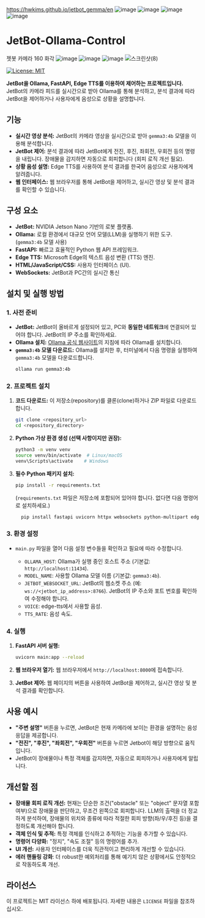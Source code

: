 https://hwkims.github.io/jetbot_gemma/en
![image](https://github.com/user-attachments/assets/4e8d741b-b149-4111-8984-5a1b313bc314)
![image](https://github.com/user-attachments/assets/4313c582-b645-4e32-87a9-ebc5c39160f9)
![image](https://github.com/user-attachments/assets/0c078a02-c9ed-49d0-b6a5-742d18d7b933)
![image](https://github.com/user-attachments/assets/39508c17-8e4e-453e-a9ab-ac058975ea7f)


# JetBot-Ollama-Control
젯봇 카메라 160 화각
![image](https://github.com/user-attachments/assets/3579a3d2-2adf-4136-ae7b-ac8d0fabf516)
![image](https://github.com/user-attachments/assets/cafdb8ff-a6a8-4e68-9124-6995bb1d16d9)
![image](https://github.com/user-attachments/assets/de3a54f3-88c1-4408-8a02-14d1a4059393)
![스크린샷(8)](https://github.com/user-attachments/assets/aa86eb50-592b-4eec-8f4b-6c5fcd727816)

[![License: MIT](https://img.shields.io/badge/License-MIT-yellow.svg)](https://opensource.org/licenses/MIT)

**JetBot을 Ollama, FastAPI, Edge TTS를 이용하여 제어하는 프로젝트입니다.**  JetBot의 카메라 피드를 실시간으로 받아 Ollama를 통해 분석하고,  분석 결과에 따라 JetBot을 제어하거나 사용자에게 음성으로 상황을 설명합니다.

## 기능

*   **실시간 영상 분석:** JetBot의 카메라 영상을 실시간으로 받아 `gemma3:4b` 모델을 이용해 분석합니다.
*   **JetBot 제어:**  분석 결과에 따라 JetBot에게  전진, 후진, 좌회전, 우회전 등의 명령을 내립니다.  장애물을 감지하면 자동으로 회피합니다 (회피 로직 개선 필요).
*   **상황 음성 설명:**  Edge TTS를 사용하여  분석 결과를 한국어 음성으로 사용자에게 알려줍니다.
*   **웹 인터페이스:**  웹 브라우저를 통해 JetBot을 제어하고, 실시간 영상 및 분석 결과를 확인할 수 있습니다.

## 구성 요소

*   **JetBot:**  NVIDIA Jetson Nano 기반의 로봇 플랫폼.
*   **Ollama:**  로컬 환경에서 대규모 언어 모델(LLM)을 실행하기 위한 도구. (`gemma3:4b` 모델 사용)
*   **FastAPI:**  빠르고 효율적인 Python 웹 API 프레임워크.
*   **Edge TTS:** Microsoft Edge의 텍스트 음성 변환 (TTS) 엔진.
*   **HTML/JavaScript/CSS:** 사용자 인터페이스 (UI).
*  **WebSockets:** JetBot과 PC간의 실시간 통신

## 설치 및 실행 방법

### 1. 사전 준비

*   **JetBot:**  JetBot이 올바르게 설정되어 있고, PC와 **동일한 네트워크**에 연결되어 있어야 합니다. JetBot의 IP 주소를 확인하세요.
*   **Ollama 설치:**  [Ollama 공식 웹사이트](https://ollama.com/)의 지침에 따라 Ollama를 설치합니다.
*   **`gemma3:4b` 모델 다운로드:**  Ollama를 설치한 후, 터미널에서 다음 명령을 실행하여 `gemma3:4b` 모델을 다운로드합니다.
    ```bash
    ollama run gemma3:4b
    ```

### 2.  프로젝트  설치

1.  **코드 다운로드:**  이 저장소(repository)를 클론(clone)하거나 ZIP 파일로 다운로드합니다.

    ```bash
    git clone <repository_url>
    cd <repository_directory>
    ```

2.  **Python 가상 환경 생성 (선택 사항이지만 권장):**

    ```bash
    python3 -m venv venv
    source venv/bin/activate  # Linux/macOS
    venv\Scripts\activate    # Windows
    ```

3.  **필수 Python 패키지 설치:**

    ```bash
    pip install -r requirements.txt
    ```
    (`requirements.txt` 파일은 저장소에 포함되어 있어야 합니다.  없다면 다음 명령어로 설치하세요.)

    ```bash
      pip install fastapi uvicorn httpx websockets python-multipart edge-tts
    ```

### 3. 환경 설정

*   `main.py` 파일을 열어 다음 설정 변수들을 확인하고 필요에 따라 수정합니다.

    *   `OLLAMA_HOST`: Ollama가 실행 중인 호스트 주소 (기본값: `http://localhost:11434`).
    *   `MODEL_NAME`: 사용할 Ollama 모델 이름 (기본값: `gemma3:4b`).
    *   `JETBOT_WEBSOCKET_URL`: JetBot의 웹소켓 주소 (예: `ws://<jetbot_ip_address>:8766`).  JetBot의 IP 주소와 포트 번호를 확인하여 수정해야 합니다.
    *    `VOICE`: edge-tts에서 사용할 음성.
    *   `TTS_RATE`: 음성 속도.

### 4. 실행

1.  **FastAPI 서버 실행:**

    ```bash
    uvicorn main:app --reload
    ```

2.  **웹 브라우저 열기:**  웹 브라우저에서 `http://localhost:8000`에 접속합니다.

3.  **JetBot 제어:** 웹 페이지의 버튼을 사용하여 JetBot을 제어하고, 실시간 영상 및 분석 결과를 확인합니다.

## 사용 예시
* **"주변 설명"** 버튼을 누르면, JetBot은 현재 카메라에 보이는 환경을 설명하는 음성 응답을 제공합니다.
* **"전진", "후진", "좌회전", "우회전"** 버튼을 누르면 Jetbot이 해당 방향으로 움직입니다.
* JetBot이 장애물이나 특정 객체를 감지하면, 자동으로 회피하거나 사용자에게 알립니다.

## 개선할 점

*   **장애물 회피 로직 개선:** 현재는 단순한 조건("obstacle" 또는 "object" 문자열 포함 여부)으로 장애물을 판단하고,  무조건 왼쪽으로 회피합니다.  LLM의 출력을 더 정교하게 분석하여,  장애물의 위치와 종류에 따라 적절한 회피 방향(좌/우/후진 등)을 결정하도록 개선해야 합니다.
*   **객체 인식 및 추적:** 특정 객체를 인식하고 추적하는 기능을 추가할 수 있습니다.
* **명령어 다양화:** "정지", "속도 조절" 등의 명령어를 추가.
*   **UI 개선:**  사용자 인터페이스를 더욱 직관적이고 편리하게 개선할 수 있습니다.
* **에러 핸들링 강화**: 더 robust한 예외처리를 통해 예기치 않은 상황에서도 안정적으로 작동하도록 개선.

## 라이선스

이 프로젝트는 MIT 라이선스 하에 배포됩니다. 자세한 내용은 `LICENSE` 파일을 참조하십시오.
